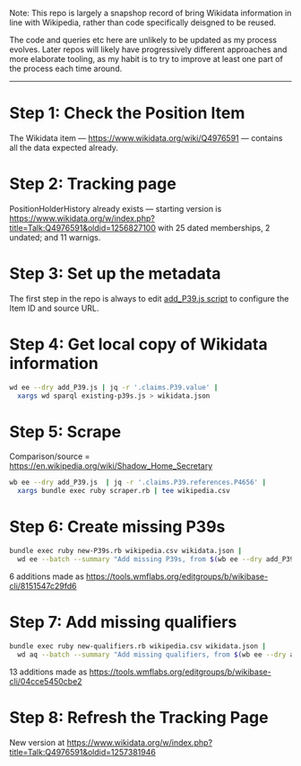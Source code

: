 Note: This repo is largely a snapshop record of bring Wikidata
information in line with Wikipedia, rather than code specifically
deisgned to be reused.

The code and queries etc here are unlikely to be updated as my process
evolves. Later repos will likely have progressively different approaches
and more elaborate tooling, as my habit is to try to improve at least
one part of the process each time around.

---------

Step 1: Check the Position Item
===============================

The Wikidata item — https://www.wikidata.org/wiki/Q4976591
— contains all the data expected already.

Step 2: Tracking page
=====================

PositionHolderHistory already exists — starting version is
https://www.wikidata.org/w/index.php?title=Talk:Q4976591&oldid=1256827100
with 25 dated memberships, 2 undated; and 11 warnigs.

Step 3: Set up the metadata
===========================

The first step in the repo is always to edit [add_P39.js script](add_P39.js)
to configure the Item ID and source URL.

Step 4: Get local copy of Wikidata information
==============================================

```sh
wd ee --dry add_P39.js | jq -r '.claims.P39.value' |
  xargs wd sparql existing-p39s.js > wikidata.json
```

Step 5: Scrape
==============

Comparison/source = https://en.wikipedia.org/wiki/Shadow_Home_Secretary

```sh
wb ee --dry add_P39.js  | jq -r '.claims.P39.references.P4656' |
  xargs bundle exec ruby scraper.rb | tee wikipedia.csv
```

Step 6: Create missing P39s
===========================

```sh
bundle exec ruby new-P39s.rb wikipedia.csv wikidata.json |
  wd ee --batch --summary "Add missing P39s, from $(wb ee --dry add_P39.js | jq -r '.claims.P39.references.P4656')"
```

6 additions made as https://tools.wmflabs.org/editgroups/b/wikibase-cli/8151547c29fd6

Step 7: Add missing qualifiers
==============================

```sh
bundle exec ruby new-qualifiers.rb wikipedia.csv wikidata.json |
  wd aq --batch --summary "Add missing qualifiers, from $(wb ee --dry add_P39.js | jq -r '.claims.P39.references.P4656')"
```

13 additions made as https://tools.wmflabs.org/editgroups/b/wikibase-cli/04cce5450cbe2

Step 8: Refresh the Tracking Page
==================================

New version at
https://www.wikidata.org/w/index.php?title=Talk:Q4976591&oldid=1257381946
